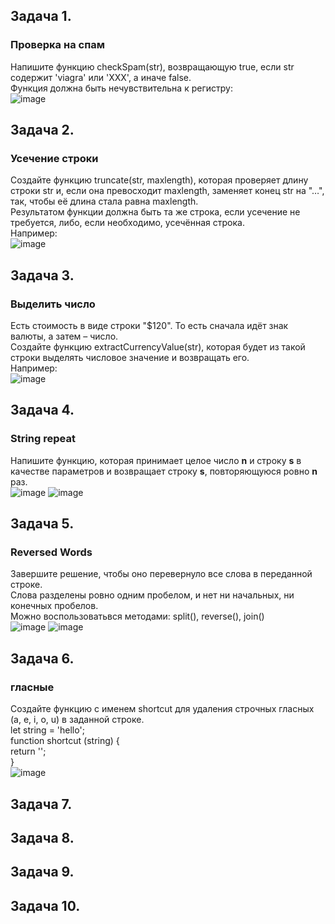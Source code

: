 ## Задача 1.   
### Проверка на спам  
Напишите функцию checkSpam(str), возвращающую true, если str содержит 'viagra' или 'XXX', а иначе false.  
Функция должна быть нечувствительна к регистру:  
![image](https://user-images.githubusercontent.com/113675674/213661359-791005b0-d3b8-42d6-88df-0ff53d86371b.png)  
  
## Задача 2.   
### Усечение строки  
Создайте функцию truncate(str, maxlength), которая проверяет длину строки str и, если она превосходит maxlength, заменяет конец str на "…", так, чтобы её длина стала равна maxlength.  
Результатом функции должна быть та же строка, если усечение не требуется, либо, если необходимо, усечённая строка.  
Например:  
![image](https://user-images.githubusercontent.com/113675674/213662183-50a03071-9517-4b2d-8d8f-0f1e4e4b9b25.png)  

## Задача 3.   
### Выделить число  
Есть стоимость в виде строки "$120". То есть сначала идёт знак валюты, а затем – число.  
Создайте функцию extractCurrencyValue(str), которая будет из такой строки выделять числовое значение и возвращать его.  
Например:  
![image](https://user-images.githubusercontent.com/113675674/213662486-be85f8ce-42bb-4c17-a311-45b25aec1bd8.png)  

## Задача 4.   
### String repeat  
Напишите функцию, которая принимает целое число **n** и строку **s** в качестве параметров и возвращает строку **s**, повторяющуюся ровно **n** раз.  
![image](https://user-images.githubusercontent.com/113675674/213665223-31a60f82-e69e-40ed-a952-0b10dfbafcd7.png)
![image](https://user-images.githubusercontent.com/113675674/213663586-80ec11be-3029-4aea-9204-eada0ee0afeb.png)  

## Задача 5.   
### Reversed Words  
Завершите решение, чтобы оно перевернуло все слова в переданной строке.  
Слова разделены ровно одним пробелом, и нет ни начальных, ни конечных пробелов.  
Можно воспользоватьвся методами: split(), reverse(), join()  
![image](https://user-images.githubusercontent.com/113675674/213665016-9c8fd1b5-b002-4401-87d3-36ba7a9f5148.png)
![image](https://user-images.githubusercontent.com/113675674/213664218-84a9e534-b271-4b15-be1f-0afcff341df7.png)  

## Задача 6.   
### гласные  
Создайте функцию с именем shortcut  для удаления строчных гласных (a, e, i, o, u) в заданной строке.  
let string = 'hello';  
function shortcut (string) {  
  return '';  
}  
![image](https://user-images.githubusercontent.com/113675674/213674276-ce5f3382-929e-4c70-a722-2a776c6489d6.png)


## Задача 7.   
### 

## Задача 8.   
### 

## Задача 9.   
### 

## Задача 10.   
### 
